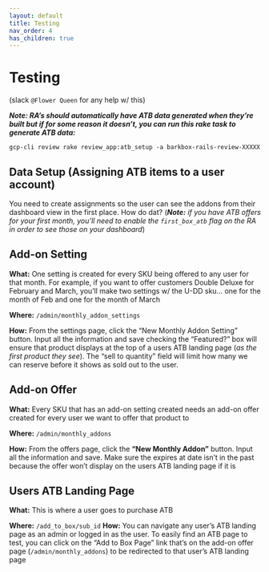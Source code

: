 ```yaml
---
layout: default
title: Testing
nav_order: 4
has_children: true
---
```


# Testing 

(slack `@Flower Queen` for any help w/ this)

***Note: RA’s should automatically have ATB data generated when they’re built but if for some reason it doesn’t, you can run this rake task to generate ATB data:***

`gcp-cli review rake review_app:atb_setup -a barkbox-rails-review-XXXXX`

## Data Setup (Assigning ATB items to a user account)
You need to create assignments so the user can see the addons from their dashboard view in the first place. How do dat? (***Note:*** *if you have ATB offers for your first month, you’ll need to enable the `first_box_atb` flag on the RA in order to see those on your dashboard*)


## Add-on Setting 
**What:**  One setting is created for every SKU being offered to any user for that month. For example, if you want to offer customers Double Deluxe for February and March, you’ll make two settings w/ the U-DD sku… one for the month of Feb and one for the month of March

**Where:** `/admin/monthly_addon_settings`

**How:** From the settings page, click the “New Monthly Addon Setting” button. Input all the information and save checking the “Featured?” box will ensure that product displays at the top of a users ATB landing page (*as the first product they see*).
The “sell to quantity” field will limit how many we can reserve before it shows as sold out to the user. 

## Add-on Offer

**What:** Every SKU that has an add-on setting created needs an add-on offer created for every user we want to offer that product to

**Where:** `/admin/monthly_addons`

**How:** From the offers page, click the **“New Monthly Addon”** button.  Input all the information and save. Make sure the expires at date isn’t in the past because the offer won’t display on the users ATB landing page if it is

## Users ATB Landing Page
**What:** This is where a user goes to purchase ATB

**Where:** `/add_to_box/sub_id`
**How:** You can navigate any user’s ATB landing page as an admin or logged in as the user. To easily find an ATB page to test, you can click on the “Add to Box Page” link that’s on the add-on offer page (`/admin/monthly_addons`) to be redirected to that user’s ATB landing page
